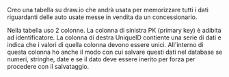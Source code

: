 Creo una tabella su draw.io che andrà usata per memorizzare tutti i dati riguardanti delle auto usate messe in vendita da un concessionario.

Nella tabella uso 2 colonne.
La colonna di sinistra PK (primary key) è adibita ad identificatore.
La colonna di destra UniqueID contiente una serie di dati e indica che i valori di quella colonna devono essere unici.
All'interno di questa colonna ho anche il modo con cui salvare questi dati nel database se numeri, stringhe, date e se il dato deve essere inerito per forza per procedere con il salvataggio.